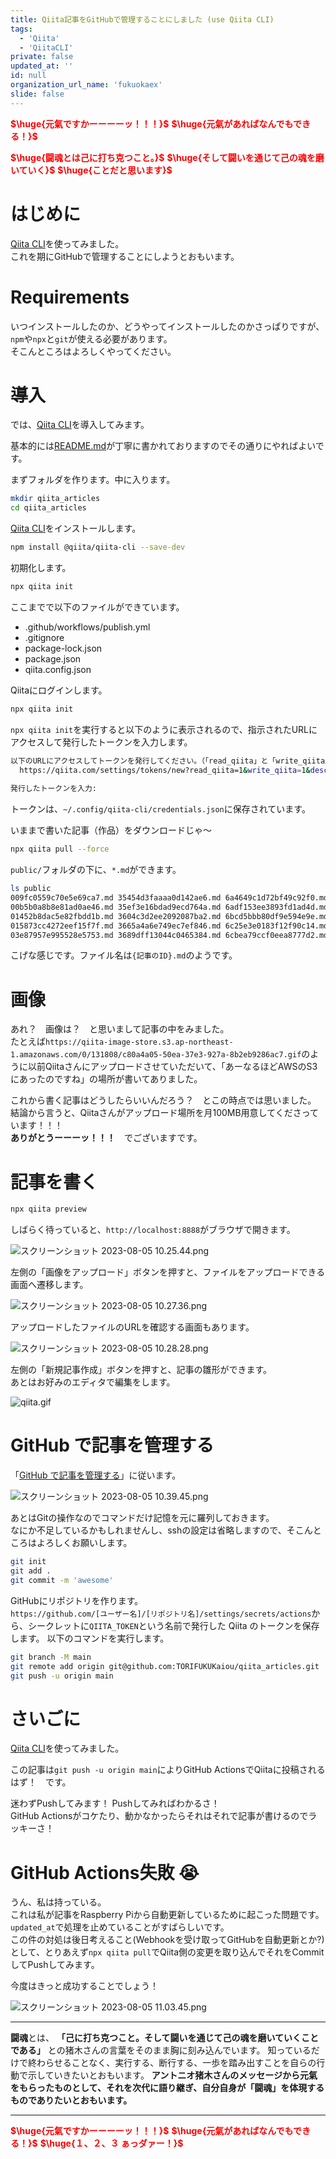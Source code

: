 ```yaml
---
title: Qiita記事をGitHubで管理することにしました (use Qiita CLI)
tags:
  - 'Qiita'
  - 'QiitaCLI'
private: false
updated_at: ''
id: null
organization_url_name: 'fukuokaex'
slide: false
---
```

<b><font color="red">$\huge{元氣ですかーーーーッ！！！}$</font></b>
<b><font color="red">$\huge{元氣があればなんでもできる！}$</font></b>

<b><font color="red">$\huge{闘魂とは己に打ち克つこと。}$</font></b>
<b><font color="red">$\huge{そして闘いを通じて己の魂を磨いていく}$</font></b>
<b><font color="red">$\huge{ことだと思います}$</font></b>

# はじめに

[Qiita CLI](https://github.com/increments/qiita-cli)を使ってみました。  
これを期にGitHubで管理することにしようとおもいます。

# Requirements

いつインストールしたのか、どうやってインストールしたのかさっぱりですが、`npm`や`npx`と`git`が使える必要があります。  
そこんところはよろしくやってください。  

# 導入

では、[Qiita CLI](https://github.com/increments/qiita-cli)を導入してみます。  

基本的には[README.md](https://github.com/increments/qiita-cli/blob/main/README.md)が丁寧に書かれておりますのでその通りにやればよいです。  

まずフォルダを作ります。中に入ります。  

```bash
mkdir qiita_articles
cd qiita_articles
```

[Qiita CLI](https://github.com/increments/qiita-cli)をインストールします。  

```bash
npm install @qiita/qiita-cli --save-dev
```

初期化します。  

```bash
npx qiita init
```

ここまでで以下のファイルができています。  

- .github/workflows/publish.yml
- .gitignore
- package-lock.json
- package.json
- qiita.config.json

Qiitaにログインします。

```bash
npx qiita init
```

`npx qiita init`を実行すると以下のように表示されるので、指示されたURLにアクセスして発行したトークンを入力します。  

```bash
以下のURLにアクセスしてトークンを発行してください。（「read_qiita」と「write_qiita」にチェックを入れてください）
  https://qiita.com/settings/tokens/new?read_qiita=1&write_qiita=1&description=qiita-cli
  
発行したトークンを入力: 
```

トークンは、`~/.config/qiita-cli/credentials.json`に保存されています。  

いままで書いた記事（作品）をダウンロードじゃ〜  

```bash
npx qiita pull --force
```

`public/`フォルダの下に、`*.md`ができます。

```bash
ls public 
009fc0559c70e5e69ca7.md 35454d3faaaa0d142ae6.md 6a4649c1d72bf49c92f0.md 9e00d25ebf1d1077ef2f.md cbede299eeda0111baf1.md
00b5b0a8b8e81ad0ae46.md 35ef3e16bdad9ecd764a.md 6adf153ee3893fd1ad4d.md 9e9e28411d6a7d134a11.md ce141100348a4f558669.md
01452b8dac5e82fbdd1b.md 3604c3d2ee2092087ba2.md 6bcd5bbb80df9e594e9e.md 9ee8276ede477e22c52e.md ce959056e34e9a2a33e3.md
015873cc4272eef15f7f.md 3665a4a6e749ec7ef846.md 6c25e3e0183f12f90c14.md 9f8d380cf5368f1754df.md cebf4729fb4368a68d8a.md
03e87957e995528e5753.md 3689dff13044c0465384.md 6cbea79ccf0eea8777d2.md a02a3a599d1959dd80f2.md cefebdcfccdeee67d151.md
```

こげな感じです。ファイル名は`{記事のID}.md`のようです。  

# 画像

あれ？　画像は？　と思いまして記事の中をみました。  
たとえば`https://qiita-image-store.s3.ap-northeast-1.amazonaws.com/0/131808/c80a4a05-50ea-37e3-927a-8b2eb9286ac7.gif`のように以前Qiitaさんにアップロードさせていただいて、「あーなるほどAWSのS3にあったのですね」の場所が書いてありました。  

これから書く記事はどうしたらいいんだろう？　とこの時点では思いました。  
結論から言うと、Qiitaさんがアップロード場所を月100MB用意してくださっています！！！  
**ありがとうーーーッ！！！**　でございますです。  

# 記事を書く

```bash
npx qiita preview
```

しばらく待っていると、`http://localhost:8888`がブラウザで開きます。  

![スクリーンショット 2023-08-05 10.25.44.png](https://qiita-image-store.s3.ap-northeast-1.amazonaws.com/0/131808/44fdae69-9930-e7f4-b798-76777bffc266.png)

左側の「画像をアップロード」ボタンを押すと、ファイルをアップロードできる画面へ遷移します。  

![スクリーンショット 2023-08-05 10.27.36.png](https://qiita-image-store.s3.ap-northeast-1.amazonaws.com/0/131808/03feac17-7441-c7fb-7405-14a2e50921a2.png)

アップロードしたファイルのURLを確認する画面もあります。  

![スクリーンショット 2023-08-05 10.28.28.png](https://qiita-image-store.s3.ap-northeast-1.amazonaws.com/0/131808/7ce77779-9621-5994-e506-500aaa2f63dd.png)

左側の「新規記事作成」ボタンを押すと、記事の雛形ができます。  
あとはお好みのエディタで編集をします。  

![qiita.gif](https://qiita-image-store.s3.ap-northeast-1.amazonaws.com/0/131808/c80a4a05-50ea-37e3-927a-8b2eb9286ac7.gif)


# GitHub で記事を管理する

「[GitHub で記事を管理する](https://github.com/increments/qiita-cli/blob/main/README.md#github-%E3%81%A7%E8%A8%98%E4%BA%8B%E3%82%92%E7%AE%A1%E7%90%86%E3%81%99%E3%82%8B)」に従います。  

![スクリーンショット 2023-08-05 10.39.45.png](https://qiita-image-store.s3.ap-northeast-1.amazonaws.com/0/131808/f0299d6e-de2d-1ebd-7805-1aa82abe9486.png)

あとはGitの操作なのでコマンドだけ記憶を元に羅列しておきます。  
なにか不足しているかもしれませんし、sshの設定は省略しますので、そこんところはよろしくお願いします。  


```bash
git init
git add .
git commit -m 'awesome'
```


GitHubにリポジトリを作ります。  
`https://github.com/[ユーザー名]/[リポジトリ名]/settings/secrets/actions`から、シークレットに`QIITA_TOKEN`という名前で発行した Qiita のトークンを保存します。
以下のコマンドを実行します。  


```bash
git branch -M main
git remote add origin git@github.com:TORIFUKUKaiou/qiita_articles.git
git push -u origin main
```

# さいごに

[Qiita CLI](https://github.com/increments/qiita-cli)を使ってみました。  

この記事は`git push -u origin main`によりGitHub ActionsでQiitaに投稿されるはず！　です。  

迷わずPushしてみます！  Pushしてみればわかるさ！  
GitHub Actionsがコケたり、動かなかったらそれはそれで記事が書けるのでラッキーさ！  

# GitHub Actions失敗 :sob:

うん、私は持っている。  
これは私が記事をRaspberry Piから自動更新しているために起こった問題です。  
`updated_at`で処理を止めていることがすばらしいです。  
この件の対処は後日考えること(Webhookを受け取ってGitHubを自動更新とか?)として、とりあえず`npx qiita pull`でQiita側の変更を取り込んでそれをCommitしてPushしてみます。

今度はきっと成功することでしょう！

![スクリーンショット 2023-08-05 11.03.45.png](https://qiita-image-store.s3.ap-northeast-1.amazonaws.com/0/131808/48d3e7b8-f1dc-ea86-6e50-424ed2c8d49b.png)

---


**闘魂**とは、  **「己に打ち克つこと。そして闘いを通じて己の魂を磨いていくことである」** との猪木さんの言葉をそのまま胸に刻み込んでいます。
知っているだけで終わらせることなく、実行する、断行する、一歩を踏み出すことを自らの行動で示していきたいとおもいます。
**アントニオ猪木さんのメッセージから元氣をもらったものとして、それを次代に語り継ぎ、自分自身が「闘魂」を体現するものでありたいとおもいます。**

---

<b><font color="red">$\huge{元氣ですかーーーーッ！！！}$</font></b>
<b><font color="red">$\huge{元氣があればなんでもできる！}$</font></b>
<b><font color="red">$\huge{１、２、３ ぁっダァー！}$</font></b>

